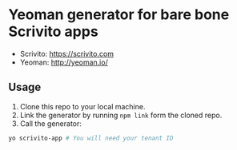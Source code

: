 # Yeoman generator for bare bone Scrivito apps

* Scrivito: https://scrivito.com
* Yeoman: http://yeoman.io/

## Usage

1. Clone this repo to your local machine.
1. Link the generator by running `npm link` form the cloned repo.
1. Call the generator:
```bash
yo scrivito-app # You will need your tenant ID
```
